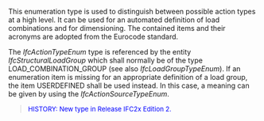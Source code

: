 This enumeration type is used to distinguish between possible action types at a high level. It can be used for an automated definition of load combinations and for dimensioning. The contained items and their acronyms are adopted from the Eurocode standard.

The _IfcActionTypeEnum_ type is referenced by the entity _IfcStructuralLoadGroup_ which shall normally be of the type LOAD_COMBINATION_GROUP (see also _IfcLoadGroupTypeEnum_). If an enumeration item is missing for an appropriate definition of a load group, the item USERDEFINED shall be used instead. In this case, a meaning can be given by using the _IfcActionSourceTypeEnum_.

> <font color="#0000FF" size="-1">HISTORY: New type in Release IFC2x
		  Edition 2. </font>
>